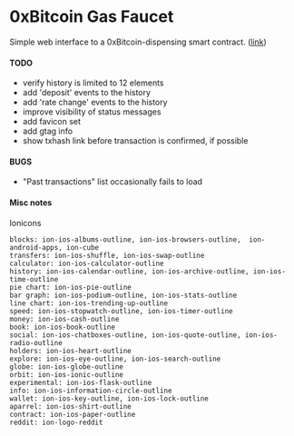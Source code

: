 # 0xBitcoin Gas Faucet
Simple web interface to a 0xBitcoin-dispensing smart contract. ([link](https://0x1d00ffff.github.io/gas-faucet/))


#### TODO

 - verify history is limited to 12 elements
 - add 'deposit' events to the history
 - add 'rate change' events to the history
 - improve visibility of status messages
 - add favicon set
 - add gtag info
 - show txhash link before transaction is confirmed, if possible

#### BUGS

 - "Past transactions" list occasionally fails to load

#### Misc notes

Ionicons
```
blocks: ion-ios-albums-outline, ion-ios-browsers-outline,  ion-android-apps, ion-cube
transfers: ion-ios-shuffle, ion-ios-swap-outline
calculator: ion-ios-calculator-outline
history: ion-ios-calendar-outline, ion-ios-archive-outline, ion-ios-time-outline
pie chart: ion-ios-pie-outline
bar graph: ion-ios-podium-outline, ion-ios-stats-outline
line chart: ion-ios-trending-up-outline
speed: ion-ios-stopwatch-outline, ion-ios-timer-outline
money: ion-ios-cash-outline
book: ion-ios-book-outline
social: ion-ios-chatboxes-outline, ion-ios-quote-outline, ion-ios-radio-outline
holders: ion-ios-heart-outline
explore: ion-ios-eye-outline, ion-ios-search-outline
globe: ion-ios-globe-outline
orbit: ion-ios-ionic-outline
experimental: ion-ios-flask-outline
info: ion-ios-information-circle-outline
wallet: ion-ios-key-outline, ion-ios-lock-outline
aparrel: ion-ios-shirt-outline
contract: ion-ios-paper-outline
reddit: ion-logo-reddit
```

